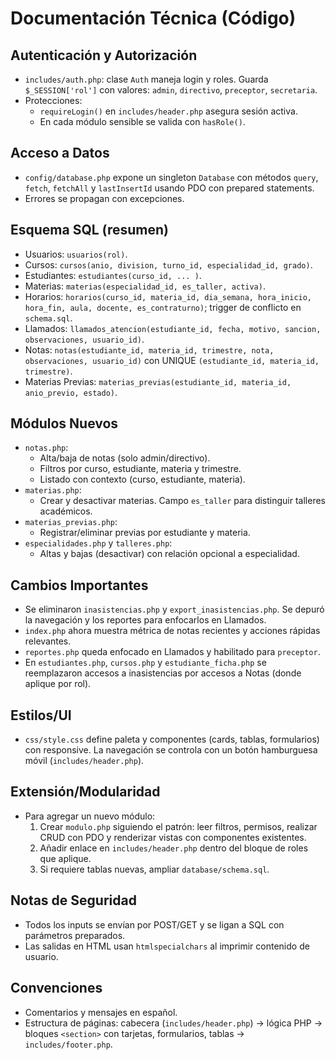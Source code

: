 # Documentación Técnica (Código)

## Autenticación y Autorización
- `includes/auth.php`: clase `Auth` maneja login y roles. Guarda `$_SESSION['rol']` con valores: `admin`, `directivo`, `preceptor`, `secretaria`.
- Protecciones:
  - `requireLogin()` en `includes/header.php` asegura sesión activa.
  - En cada módulo sensible se valida con `hasRole()`.

## Acceso a Datos
- `config/database.php` expone un singleton `Database` con métodos `query`, `fetch`, `fetchAll` y `lastInsertId` usando PDO con prepared statements.
- Errores se propagan con excepciones.

## Esquema SQL (resumen)
- Usuarios: `usuarios(rol)`.
- Cursos: `cursos(anio, division, turno_id, especialidad_id, grado)`.
- Estudiantes: `estudiantes(curso_id, ... )`.
- Materias: `materias(especialidad_id, es_taller, activa)`.
- Horarios: `horarios(curso_id, materia_id, dia_semana, hora_inicio, hora_fin, aula, docente, es_contraturno)`; trigger de conflicto en `schema.sql`.
- Llamados: `llamados_atencion(estudiante_id, fecha, motivo, sancion, observaciones, usuario_id)`.
- Notas: `notas(estudiante_id, materia_id, trimestre, nota, observaciones, usuario_id)` con UNIQUE `(estudiante_id, materia_id, trimestre)`.
- Materias Previas: `materias_previas(estudiante_id, materia_id, anio_previo, estado)`.

## Módulos Nuevos
- `notas.php`:
  - Alta/baja de notas (solo admin/directivo).
  - Filtros por curso, estudiante, materia y trimestre.
  - Listado con contexto (curso, estudiante, materia).
- `materias.php`:
  - Crear y desactivar materias. Campo `es_taller` para distinguir talleres académicos.
- `materias_previas.php`:
  - Registrar/eliminar previas por estudiante y materia.
- `especialidades.php` y `talleres.php`:
  - Altas y bajas (desactivar) con relación opcional a especialidad.

## Cambios Importantes
- Se eliminaron `inasistencias.php` y `export_inasistencias.php`. Se depuró la navegación y los reportes para enfocarlos en Llamados.
- `index.php` ahora muestra métrica de notas recientes y acciones rápidas relevantes.
- `reportes.php` queda enfocado en Llamados y habilitado para `preceptor`.
- En `estudiantes.php`, `cursos.php` y `estudiante_ficha.php` se reemplazaron accesos a inasistencias por accesos a Notas (donde aplique por rol).

## Estilos/UI
- `css/style.css` define paleta y componentes (cards, tablas, formularios) con responsive. La navegación se controla con un botón hamburguesa móvil (`includes/header.php`).

## Extensión/Modularidad
- Para agregar un nuevo módulo:
  1. Crear `modulo.php` siguiendo el patrón: leer filtros, permisos, realizar CRUD con PDO y renderizar vistas con componentes existentes.
  2. Añadir enlace en `includes/header.php` dentro del bloque de roles que aplique.
  3. Si requiere tablas nuevas, ampliar `database/schema.sql`.

## Notas de Seguridad
- Todos los inputs se envían por POST/GET y se ligan a SQL con parámetros preparados.
- Las salidas en HTML usan `htmlspecialchars` al imprimir contenido de usuario.

## Convenciones
- Comentarios y mensajes en español.
- Estructura de páginas: cabecera (`includes/header.php`) → lógica PHP → bloques `<section>` con tarjetas, formularios, tablas → `includes/footer.php`. 